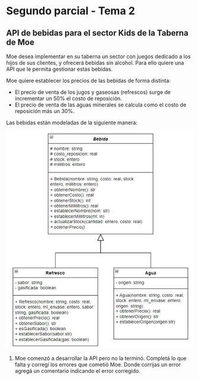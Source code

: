 # Segundo parcial - Tema 2

## API de bebidas para el sector Kids de la Taberna de Moe

Moe desea implementar en su taberna un sector con juegos dedicado a los hijos de sus clientes, y ofrecerá bebidas sin alcohol.
Para ello quiere una API que le permita gestionar estas bebidas.

Moe quiere establecer los precios de las bebidas de forma distinta:
- El precio de venta de los jugos y gaseosas (refrescos) surge de incrementar un 50% el costo de reposición.
- El precio de venta de las aguas minerales se calcula como el costo de reposición más un 30%.

Las bebidas están modeladas de la siguiente manera:

![Diagrama de clases](img/diagrama-clases.jpg)

1. Moe comenzó a desarrollar la API pero no la terminó. Completá lo que falta y corregí los errores que cometió Moe. Donde corrijas un error agregá un comentario indicando el error corregido.
